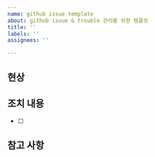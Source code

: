 ```yaml
---
name: github issue template
about: github isuue & trouble 관리를 위한 템플릿
title: ''
labels: ''
assignees: ''

---
```


## 현상
>
## 조치 내용
- [ ]
## 참고 사항
